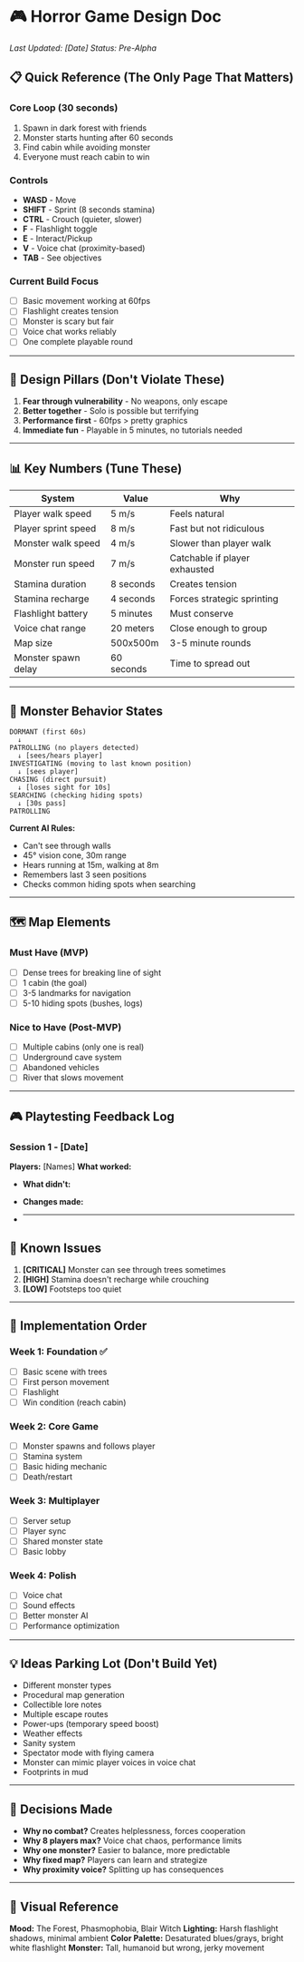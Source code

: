 # 🎮 Horror Game Design Doc

_Last Updated: [Date]_
_Status: Pre-Alpha_

## 📋 Quick Reference (The Only Page That Matters)

### Core Loop (30 seconds)

1. Spawn in dark forest with friends
2. Monster starts hunting after 60 seconds
3. Find cabin while avoiding monster
4. Everyone must reach cabin to win

### Controls

- **WASD** - Move
- **SHIFT** - Sprint (8 seconds stamina)
- **CTRL** - Crouch (quieter, slower)
- **F** - Flashlight toggle
- **E** - Interact/Pickup
- **V** - Voice chat (proximity-based)
- **TAB** - See objectives

### Current Build Focus

- [ ] Basic movement working at 60fps
- [ ] Flashlight creates tension
- [ ] Monster is scary but fair
- [ ] Voice chat works reliably
- [ ] One complete playable round

---

## 🎯 Design Pillars (Don't Violate These)

1. **Fear through vulnerability** - No weapons, only escape
2. **Better together** - Solo is possible but terrifying
3. **Performance first** - 60fps > pretty graphics
4. **Immediate fun** - Playable in 5 minutes, no tutorials needed

---

## 📊 Key Numbers (Tune These)

| System              | Value      | Why                           |
| ------------------- | ---------- | ----------------------------- |
| Player walk speed   | 5 m/s      | Feels natural                 |
| Player sprint speed | 8 m/s      | Fast but not ridiculous       |
| Monster walk speed  | 4 m/s      | Slower than player walk       |
| Monster run speed   | 7 m/s      | Catchable if player exhausted |
| Stamina duration    | 8 seconds  | Creates tension               |
| Stamina recharge    | 4 seconds  | Forces strategic sprinting    |
| Flashlight battery  | 5 minutes  | Must conserve                 |
| Voice chat range    | 20 meters  | Close enough to group         |
| Map size            | 500x500m   | 3-5 minute rounds             |
| Monster spawn delay | 60 seconds | Time to spread out            |

---

## 🧟 Monster Behavior States

```
DORMANT (first 60s)
  ↓
PATROLLING (no players detected)
  ↓ [sees/hears player]
INVESTIGATING (moving to last known position)
  ↓ [sees player]
CHASING (direct pursuit)
  ↓ [loses sight for 10s]
SEARCHING (checking hiding spots)
  ↓ [30s pass]
PATROLLING
```

**Current AI Rules:**

- Can't see through walls
- 45° vision cone, 30m range
- Hears running at 15m, walking at 8m
- Remembers last 3 seen positions
- Checks common hiding spots when searching

---

## 🗺️ Map Elements

### Must Have (MVP)

- [ ] Dense trees for breaking line of sight
- [ ] 1 cabin (the goal)
- [ ] 3-5 landmarks for navigation
- [ ] 5-10 hiding spots (bushes, logs)

### Nice to Have (Post-MVP)

- [ ] Multiple cabins (only one is real)
- [ ] Underground cave system
- [ ] Abandoned vehicles
- [ ] River that slows movement

---

## 🎮 Playtesting Feedback Log

### Session 1 - [Date]

**Players:** [Names]
**What worked:**

- **What didn't:**

- **Changes made:**

- ***

## 🐛 Known Issues

1. **[CRITICAL]** Monster can see through trees sometimes
2. **[HIGH]** Stamina doesn't recharge while crouching
3. **[LOW]** Footsteps too quiet

---

## 🚀 Implementation Order

### Week 1: Foundation ✅

- [ ] Basic scene with trees
- [ ] First person movement
- [ ] Flashlight
- [ ] Win condition (reach cabin)

### Week 2: Core Game

- [ ] Monster spawns and follows player
- [ ] Stamina system
- [ ] Basic hiding mechanic
- [ ] Death/restart

### Week 3: Multiplayer

- [ ] Server setup
- [ ] Player sync
- [ ] Shared monster state
- [ ] Basic lobby

### Week 4: Polish

- [ ] Voice chat
- [ ] Sound effects
- [ ] Better monster AI
- [ ] Performance optimization

---

## 💡 Ideas Parking Lot (Don't Build Yet)

- Different monster types
- Procedural map generation
- Collectible lore notes
- Multiple escape routes
- Power-ups (temporary speed boost)
- Weather effects
- Sanity system
- Spectator mode with flying camera
- Monster can mimic player voices in voice chat
- Footprints in mud

---

## 📝 Decisions Made

- **Why no combat?** Creates helplessness, forces cooperation
- **Why 8 players max?** Voice chat chaos, performance limits
- **Why one monster?** Easier to balance, more predictable
- **Why fixed map?** Players can learn and strategize
- **Why proximity voice?** Splitting up has consequences

---

## 🎨 Visual Reference

**Mood:** The Forest, Phasmophobia, Blair Witch
**Lighting:** Harsh flashlight shadows, minimal ambient
**Color Palette:** Desaturated blues/grays, bright white flashlight
**Monster:** Tall, humanoid but wrong, jerky movement
